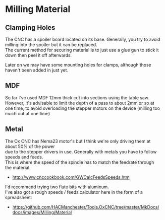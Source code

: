 # Milling Material

## Clamping Holes

The CNC has a spoiler board located on its base. Generally, you try to avoid milling into the spoiler but it can be replaced. <br>
The current method for securing material is to just use a glue gun to stick it down then peel it off afterwards.

Later on we may have some mounting holes for clamps, although those haven't been added in just yet.


## MDF

So far I've used MDF 12mm thick cut into sections using the table saw. <br>
However, it's advisable to limit the depth of a pass to about 2mm or so at one time, to avoid overloading the stepper motors on the device (milling too much out at one time)


## Metal

The Ox CNC has Nema23 motor's but I think we're only driving them at about 50% of the power <br>
due to the stepper drivers in use. Generally with metals you have to follow speeds and feeds. <br>
This is where the speed of the spindle has to match the feedrate through the material.

  * <http://www.cnccookbook.com/GWCalcFeedsSpeeds.htm>

I'd recommend trying two flute bits with aluminum. <br>
I've also got a rough speeds / feeds calculator here in the form of a spreadsheet:

  * <https://github.com/HACManchester/Tools.OxCNC/tree/master/MkDocs/docs/images/Milling/Material>

